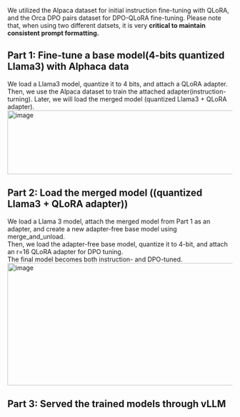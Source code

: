 We utilized the Alpaca dataset for initial instruction fine-tuning with QLoRA, and the Orca DPO pairs dataset for DPO-QLoRA fine-tuning.
Please note that, when using two different datsets, it is very **critical to maintain consistent prompt formatting.**  

## Part 1: Fine-tune a base model(4-bits quantized Llama3) with Alphaca data 
We load a Llama3 model, quantize it to 4 bits, and attach a QLoRA adapter.  
Then, we use the Alpaca dataset to train the attached adapter(instruction-turning). Later, we will load the merged model (quantized Llama3 + QLoRA adapter).  
<img width="548" height="143" alt="image" src="https://github.com/user-attachments/assets/3d04ebc0-45e9-4bed-a626-a4da982937ee" />
## Part 2: Load the merged model ((quantized Llama3 + QLoRA adapter))  
We load a Llama 3 model, attach the merged model from Part 1 as an adapter, and create a new adapter-free base model using merge_and_unload.  
Then, we load the adapter-free base model, quantize it to 4-bit, and attach an r=16 QLoRA adapter for DPO tuning.  
The final model becomes both instruction- and DPO-tuned.  
<img width="759" height="274" alt="image" src="https://github.com/user-attachments/assets/5853f498-6c01-437b-8dd3-b865ab937c3b" />

## Part 3: Served the trained models through vLLM  

